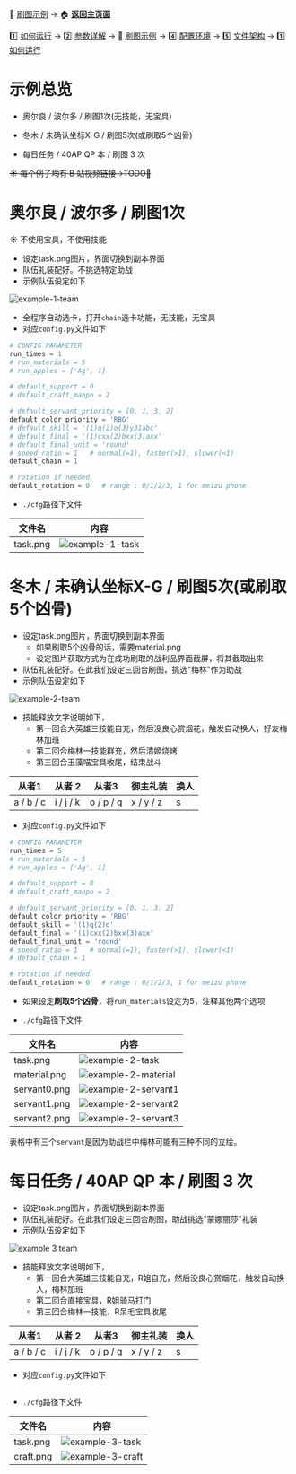 📙 [刷图示例](https://github.com/airbirdx/fgo-auto-run/blob/master/wiki/example.md) → :house: **[返回主页面](https://github.com/airbirdx/fgo-auto-run)**

1️⃣ [如何运行](https://github.com/airbirdx/fgo-auto-run/blob/master/wiki/howtorun.md) → 2️⃣ [参数详解](https://github.com/airbirdx/fgo-auto-run/blob/master/wiki/parameter.md) → 📙 [刷图示例](https://github.com/airbirdx/fgo-auto-run/blob/master/wiki/example.md) → :four: [配置环境](https://github.com/airbirdx/fgo-auto-run/blob/master/wiki/environment.md) → :five: [文件架构](https://github.com/airbirdx/fgo-auto-run/blob/master/wiki/architecture.md) → 1️⃣ [如何运行](https://github.com/airbirdx/fgo-auto-run/blob/master/wiki/howtorun.md) 

# 示例总览

* 奥尔良 / 波尔多 / 刷图1次(无技能，无宝具)

* 冬木 / 未确认坐标X-G / 刷图5次(或刷取5个凶骨)

* 每日任务 / 40AP QP 本 / 刷图 3 次

~~☀️ 每个例子均有 B 站视频链接→TODO🌌~~ 

# 奥尔良 / 波尔多 / 刷图1次

:sunny: 不使用宝具，不使用技能

* 设定task.png图片，界面切换到副本界面
* 队伍礼装配好。不挑选特定助战
* 示例队伍设定如下

![example-1-team](https://github.com/airbirdx/fgo-auto-run/blob/debug/wiki/media/ex1_team.png)

* 全程序自动选卡，打开`chain`选卡功能，无技能，无宝具
* 对应`config.py`文件如下

```python
# CONFIG PARAMETER
run_times = 1
# run_materials = 5
# run_apples = ['Ag', 1]

# default_support = 0
# default_craft_manpo = 2

# default_servant_priority = [0, 1, 3, 2] 
default_color_priority = 'RBG'
# default_skill = '(1)q(2)o(3)y31abc'
# default_final = '(1)cxx(2)bxx(3)axx'
# default_final_unit = 'round'
# speed_ratio = 1   # normal(=1), faster(>1), slower(<1)
default_chain = 1

# rotation if needed
default_rotation = 0   # range : 0/1/2/3, 1 for meizu phone
```

* `./cfg`路径下文件

| 文件名   | 内容                |
| -------- | ------------------- |
| task.png | ![example-1-task](https://github.com/airbirdx/fgo-auto-run/blob/debug/wiki/media/ex1_task.png) |

# 冬木 / 未确认坐标X-G / 刷图5次(或刷取5个凶骨)

* 设定task.png图片，界面切换到副本界面
  * 如果刷取5个凶骨的话，需要material.png
  * 设定图片获取方式为在成功刷取的战利品界面截屏，将其截取出来
* 队伍礼装配好。在此我们设定三回合刷图，挑选"梅林"作为助战
* 示例队伍设定如下

![example-2-team](https://github.com/airbirdx/fgo-auto-run/blob/debug/wiki/media/ex2_team.png)

* 技能释放文字说明如下，
  * 第一回合大英雄三技能自充，然后没良心赏烟花，触发自动换人，好友梅林加班
  * 第二回合梅林一技能群充，然后清姬烧烤
  * 第三回合玉藻喵宝具收尾，结束战斗

| 从者1     | 从者 2    | 从者3     | 御主礼装  | 换人 |
| --------- | --------- | --------- | --------- | ---- |
| a / b / c | i / j / k | o / p / q | x / y / z | s    |

* 对应`config.py`文件如下

```python
# CONFIG PARAMETER
run_times = 5
# run_materials = 5
# run_apples = ['Ag', 1]

# default_support = 0
# default_craft_manpo = 2

# default_servant_priority = [0, 1, 3, 2] 
default_color_priority = 'RBG'
default_skill = '(1)q(2)o'
default_final = '(1)cxx(2)bxx(3)axx'
default_final_unit = 'round'
# speed_ratio = 1   # normal(=1), faster(>1), slower(<1)
# default_chain = 1

# rotation if needed
default_rotation = 0   # range : 0/1/2/3, 1 for meizu phone
```

* 如果设定**刷取5个凶骨**，将`run_materials`设定为5，注释其他两个选项

* `./cfg`路径下文件

| 文件名       | 内容                                                         |
| ------------ | ------------------------------------------------------------ |
| task.png     | ![example-2-task](https://github.com/airbirdx/fgo-auto-run/blob/debug/wiki/media/ex2_task.png) |
| material.png | ![example-2-material](https://github.com/airbirdx/fgo-auto-run/blob/debug/wiki/media/ex2_material.png) |
| servant0.png | ![example-2-servant1](https://github.com/airbirdx/fgo-auto-run/blob/debug/wiki/media/ex2_servant0.png) |
| servant1.png | ![example-2-servant2](https://github.com/airbirdx/fgo-auto-run/blob/debug/wiki/media/ex2_servant1.png) |
| servant2.png | ![example-2-servant3](https://github.com/airbirdx/fgo-auto-run/blob/debug/wiki/media/ex2_servant2.png) |

表格中有三个`servant`是因为助战栏中梅林可能有三种不同的立绘。

# 每日任务 / 40AP QP 本 / 刷图 3 次

* 设定task.png图片，界面切换到副本界面
* 队伍礼装配好。在此我们设定三回合刷图，助战挑选"蒙娜丽莎"礼装
* 示例队伍设定如下

![example 3 team](https://github.com/airbirdx/fgo-auto-run/blob/debug/wiki/media/ex3_team.png)

* 技能释放文字说明如下，
  * 第一回合大英雄三技能自充，R姐自充，然后没良心赏烟花，触发自动换人，梅林加班
  * 第二回合直接宝具，R姐骑马打门
  * 第三回合梅林一技能，R呆毛宝具收尾

| 从者1     | 从者 2    | 从者3     | 御主礼装  | 换人 |
| --------- | --------- | --------- | --------- | ---- |
| a / b / c | i / j / k | o / p / q | x / y / z | s    |

* 对应`config.py`文件如下

```python

```

* `./cfg`路径下文件

| 文件名    | 内容                                                         |
| --------- | ------------------------------------------------------------ |
| task.png  | ![example-3-task](https://github.com/airbirdx/fgo-auto-run/blob/debug/wiki/media/ex3_task.png) |
| craft.png | ![example-3-craft](https://github.com/airbirdx/fgo-auto-run/blob/debug/wiki/media/ex3_craft.png) |






